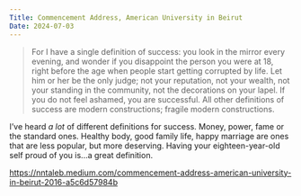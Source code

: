```yaml
---
Title: Commencement Address, American University in Beirut
Date: 2024-07-03
---
```

> For I have a single definition of success: you look in the mirror every evening, and wonder if you disappoint the person you were at 18, right before the age when people start getting corrupted by life. Let him or her be the only judge; not your reputation, not your wealth, not your standing in the community, not the decorations on your lapel. If you do not feel ashamed, you are successful. All other definitions of success are modern constructions; fragile modern constructions.

I’ve heard *a lot* of different definitions for success. Money, power, fame or the standard ones. Healthy body, good family life, happy marriage are ones that are less popular, but more deserving. Having your eighteen-year-old self proud of you is...a great definition.

https://nntaleb.medium.com/commencement-address-american-university-in-beirut-2016-a5c6d57984b